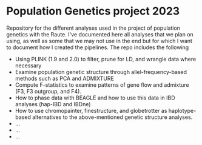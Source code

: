 # Population Genetics project 2023

Repository for the different analyses used in the project of population genetics with the Raute. I've documented here all analyses that we plan on using, as well as some that we may not use in the end but for which I want to document how I created the pipelines. The repo includes the following

- Using PLINK (1.9 and 2.0) to filter, prune for LD, and wrangle data where necessary
- Examine population genetic structure through allel-frequency-based methods such as PCA and ADMIXTURE
- Compute F-statistics to examine patterns of gene flow and admixture (F3, F3 outgroup, and F4).
- How to phase data with BEAGLE and how to use this data in IBD analyses (hap-IBD and IBDne)
- How to use chromopainter, finestructure, and globetrotter as haplotype-based alternatives to the above-mentioned genetic structure analyses.
- ...
- ...
- ...
